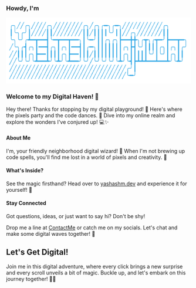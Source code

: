 ### Howdy, I'm

![ASCII LOGO](https://raw.githubusercontent.com/yashas-hm/yashas-hm/main/assets/text_name.png)

### Welcome to my Digital Haven! 🚀

Hey there! Thanks for stopping by my digital playground! 🎉 Here's where the pixels party and the code dances. 💃 Dive
into my online realm and explore the wonders I've conjured up! 💻✨

#### About Me

I'm, your friendly neighborhood digital wizard! 🔮 When I'm not brewing up code spells, you'll find me lost in a world of
pixels and creativity. 🎨

#### What's Inside?

See the magic firsthand? Head over to [yashashm.dev](https://yashashm.dev) and experience it for yourself! 🌟

#### Stay Connected

Got questions, ideas, or just want to say hi? Don't be shy!

Drop me a line at [ContactMe](https://yashashm.dev/contactMe) or catch me on my socials. Let's chat and make some
digital waves together! 🌊

## Let's Get Digital!

Join me in this digital adventure, where every click brings a new surprise and every scroll unveils a bit of magic.
Buckle up, and let's embark on this journey together! 🚀✨
